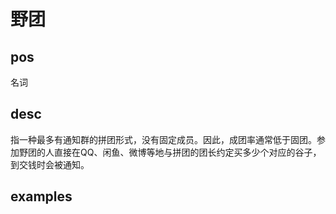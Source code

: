 # 野团

## pos
名词

## desc
指一种最多有通知群的拼团形式，没有固定成员。因此，成团率通常低于固团。参加野团的人直接在QQ、闲鱼、微博等地与拼团的团长约定买多少个对应的谷子，到交钱时会被通知。

## examples
